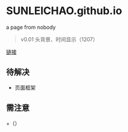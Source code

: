 # SUNLEICHAO.github.io

a page from nobody

> v0.01 头背景、时间显示（1207）

[链接](SUNLEICHAO.github.io)

## 待解决

+ 页面框架

## 需注意

+（）
